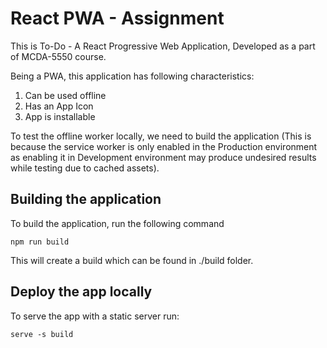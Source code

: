 # React PWA - Assignment

This is To-Do - A React Progressive Web Application, Developed as a part of MCDA-5550 course.

Being a PWA, this application has following characteristics:
1. Can be used offline
2. Has an App Icon
3. App is installable


To test the offline worker locally, we need to build the application (This is because the service worker is only enabled in the Production environment as enabling it in Development environment may produce undesired results while testing due to cached assets).

## Building the application
To build the application, run the following command

```
npm run build
```
This will create a build which can be found in ./build folder.

## Deploy the app locally
To serve the app with a static server run:

```
serve -s build
```
